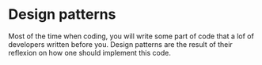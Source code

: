 # Design patterns

Most of the time when coding, you will write some
part of code that a lof of developers written before
you. Design patterns are the result of their reflexion
on how one should implement this code.

